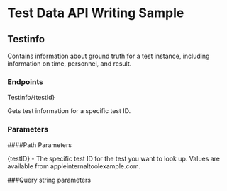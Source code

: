 # Test Data API Writing Sample

## Testinfo

Contains information about ground truth for a test instance, including information on time, personnel, and result.

### Endpoints

Testinfo/{testId}

Gets test information for a specific test ID.

### Parameters

####Path Parameters

{testID} - The specific test ID for the test you want to look up. Values are available from appleinternaltoolexample.com.

###Query string parameters
